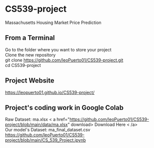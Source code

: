 # CS539-project
Massachusetts Housing Market Price Prediction

## From a Terminal
Go to the folder where you want to store your project
\
Clone the new repository
\
git clone https://github.com/leoPuerto01/CS539-project.git
\
cd CS539-project

## Project Website
https://leopuerto01.github.io/CS539-project/

## Project's coding work in Google Colab
Raw Dataset: ma.xlsx  < a href="https://github.com/leoPuerto01/CS539-project/blob/main/data/ma.xlsx" download> Download Here < /a>
\
Our model's Dataset: ma_final_dataset.csv
\
https://github.com/leoPuerto01/CS539-project/blob/main/CS_539_Project.ipynb


